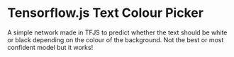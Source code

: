 # Tensorflow.js Text Colour Picker
A simple network made in TFJS to predict whether the text should be white or black depending on the colour of the background.
Not the best or most confident model but it works!